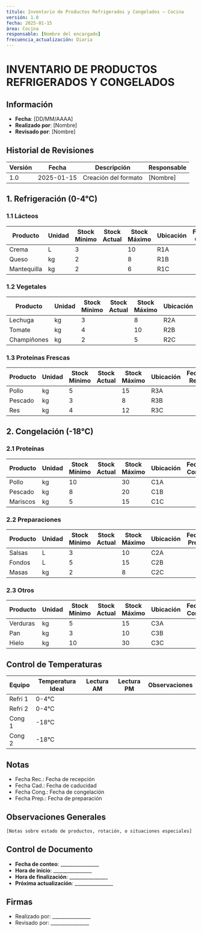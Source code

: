 ```yaml
---
título: Inventario de Productos Refrigerados y Congelados – Cocina
versión: 1.0
fecha: 2025-01-15
área: Cocina
responsable: [Nombre del encargado]
frecuencia_actualización: Diaria
---
```


# INVENTARIO DE PRODUCTOS REFRIGERADOS Y CONGELADOS

## Información
- **Fecha**: [DD/MM/AAAA]
- **Realizado por**: [Nombre]
- **Revisado por**: [Nombre]

## Historial de Revisiones
| Versión | Fecha       | Descripción            | Responsable |
|---------|------------|------------------------|-------------|
| 1.0     | 2025-01-15 | Creación del formato   | [Nombre]    |

## 1. Refrigeración (0-4°C)
### 1.1 Lácteos
| Producto | Unidad | Stock Mínimo | Stock Actual | Stock Máximo | Ubicación | Fecha Cad. | Observaciones |
|----------|--------|--------------|--------------|--------------|-----------|------------|---------------|
| Crema    | L      | 3           |              | 10          | R1A       |            |               |
| Queso    | kg     | 2           |              | 8           | R1B       |            |               |
| Mantequilla| kg   | 2           |              | 6           | R1C       |            |               |

### 1.2 Vegetales
| Producto | Unidad | Stock Mínimo | Stock Actual | Stock Máximo | Ubicación | Fecha Rec. | Observaciones |
|----------|--------|--------------|--------------|--------------|-----------|------------|---------------|
| Lechuga  | kg     | 3           |              | 8           | R2A       |            |               |
| Tomate   | kg     | 4           |              | 10          | R2B       |            |               |
| Champiñones| kg   | 2           |              | 5           | R2C       |            |               |

### 1.3 Proteínas Frescas
| Producto | Unidad | Stock Mínimo | Stock Actual | Stock Máximo | Ubicación | Fecha Rec. | Observaciones |
|----------|--------|--------------|--------------|--------------|-----------|------------|---------------|
| Pollo    | kg     | 5           |              | 15          | R3A       |            |               |
| Pescado  | kg     | 3           |              | 8           | R3B       |            |               |
| Res      | kg     | 4           |              | 12          | R3C       |            |               |

## 2. Congelación (-18°C)
### 2.1 Proteínas
| Producto | Unidad | Stock Mínimo | Stock Actual | Stock Máximo | Ubicación | Fecha Cong. | Observaciones |
|----------|--------|--------------|--------------|--------------|-----------|-------------|---------------|
| Pollo    | kg     | 10          |              | 30          | C1A       |             |               |
| Pescado  | kg     | 8           |              | 20          | C1B       |             |               |
| Mariscos | kg     | 5           |              | 15          | C1C       |             |               |

### 2.2 Preparaciones
| Producto | Unidad | Stock Mínimo | Stock Actual | Stock Máximo | Ubicación | Fecha Prep. | Observaciones |
|----------|--------|--------------|--------------|--------------|-----------|-------------|---------------|
| Salsas   | L      | 3           |              | 10          | C2A       |             |               |
| Fondos   | L      | 5           |              | 15          | C2B       |             |               |
| Masas    | kg     | 2           |              | 8           | C2C       |             |               |

### 2.3 Otros
| Producto | Unidad | Stock Mínimo | Stock Actual | Stock Máximo | Ubicación | Fecha Cong. | Observaciones |
|----------|--------|--------------|--------------|--------------|-----------|-------------|---------------|
| Verduras | kg     | 5           |              | 15          | C3A       |             |               |
| Pan      | kg     | 3           |              | 10          | C3B       |             |               |
| Hielo    | kg     | 10          |              | 30          | C3C       |             |               |

## Control de Temperaturas
| Equipo | Temperatura Ideal | Lectura AM | Lectura PM | Observaciones |
|--------|------------------|------------|------------|---------------|
| Refri 1| 0-4°C           |            |            |               |
| Refri 2| 0-4°C           |            |            |               |
| Cong 1 | -18°C           |            |            |               |
| Cong 2 | -18°C           |            |            |               |

## Notas
- Fecha Rec.: Fecha de recepción
- Fecha Cad.: Fecha de caducidad
- Fecha Cong.: Fecha de congelación
- Fecha Prep.: Fecha de preparación

## Observaciones Generales
```
[Notas sobre estado de productos, rotación, o situaciones especiales]
```

## Control de Documento
- **Fecha de conteo**: ________________
- **Hora de inicio**: ________________
- **Hora de finalización**: ________________
- **Próxima actualización**: ________________

## Firmas
- Realizado por: ________________
- Revisado por: ________________ 